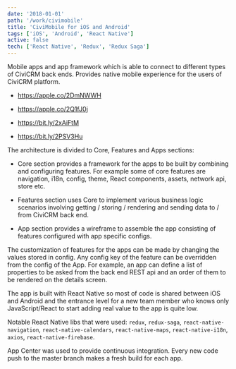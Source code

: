 ```yaml
---
date: '2018-01-01'
path: '/work/civimobile'
title: 'CiviMobile for iOS and Android'
tags: ['iOS', 'Android', 'React Native']
active: false
tech: ['React Native', 'Redux', 'Redux Saga']
---
```


Mobile apps and app framework which is able to connect to different types of CiviCRM back ends. Provides native mobile experience for the users of CiviCRM platform.

* https://apple.co/2DmNWWH

* https://apple.co/2Q1fJ0j

* https://bit.ly/2xAiFtM

* https://bit.ly/2PSV3Hu

The architecture is divided to Core, Features and Apps sections:

* Core section provides a framework for the apps to be built by combining and configuring features. For example some of core features are navigation, i18n, config, theme, React components, assets, network api, store etc.

* Features section uses Core to implement various business logic scenarios involving getting / storing / rendering and sending data to / from CiviCRM back end.

* App section provides a wireframe to assemble the app consisting of features configured with app specific configs.

The customization of features for the apps can be made by changing the values stored in config. Any config key of the feature can be overridden from the config of the App. For example, an app can define a list of properties to be asked from the back end REST api and an order of them to be rendered on the details screen.

The app is built with React Native so most of code is shared between iOS and Android and the entrance level for a new team member who knows only JavaScript/React to start adding real value to the app is quite low.

Notable React Native libs that were used: `redux`, `redux-saga`, `react-native-navigation`, `react-native-calendars`, `react-native-maps`, `react-native-i18n`, `axios`, `react-native-firebase`.

App Center was used to provide continuous integration. Every new code push to the master branch makes a fresh build for each app.
